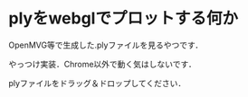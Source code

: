 plyをwebglでプロットする何か
=============================

OpenMVG等で生成した.plyファイルを見るやつです．

やっつけ実装．Chrome以外で動く気はしないです．

plyファイルをドラッグ＆ドロップしてください．

